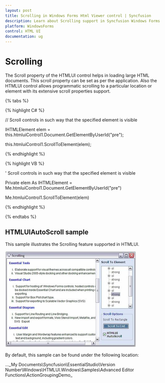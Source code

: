 ```yaml
---
layout: post
title: Scrolling in Windows Forms Html Viewer control | Syncfusion
description: Learn about Scrolling support in Syncfusion Windows Forms Html Viewer (HTMLUI) control and more details.
platform: WindowsForms
control: HTML UI
documentation: ug
---
```


#  Scrolling

The Scroll property of the HTMLUI control helps in loading large HTML documents. This scroll property can be set as per the application. Also the HTMLUI control allows programmatic scrolling to a particular location or element with its extensive scroll properties support.

{% tabs %}

{% highlight C# %}



// Scroll controls in such  way that the specified element is visible

IHTMLElement elem = this.htmluiControl1.Document.GetElementByUserId("pre");

this.htmluiControl1.ScrollToElement(elem);

{% endhighlight %}

{% highlight VB %}



' Scroll controls in such  way that the specified element is visible

Private elem As IHTMLElement = Me.htmluiControl1.Document.GetElementByUserId("pre")

Me.htmluiControl1.ScrollToElement(elem)

{% endhighlight %}

{% endtabs %}

## HTMLUIAutoScroll sample

This sample illustrates the Scrolling feature supported in HTMLUI.



![Scrolling_img1](Scrolling_images/Scrolling_img1.jpeg)





By default, this sample can be found under the following location:

...\_My Documents\Syncfusion\EssentialStudio\Version Number\Windows\HTMLUI.Windows\Samples\Advanced Editor Functions\ActionGroupingDemo_

